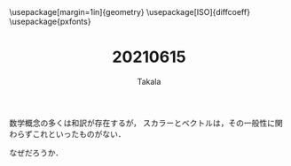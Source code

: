 ﻿---
title: 20210615
yesterday: 20210614
tomorrow: 20210616
days: 536
author: Takala
header-includes:
  - \usepackage[margin=1in]{geometry}
  - \usepackage[ISO]{diffcoeff}
  - \usepackage{pxfonts}
---



数学概念の多くは和訳が存在するが，
スカラーとベクトルは，その一般性に関わらずこれといったものがない．



なぜだろうか．



